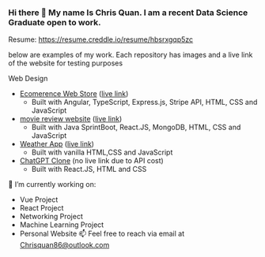 ### Hi there 👋 My name Is Chris Quan. I am a recent Data Science Graduate open to work.

Resume: https://resume.creddle.io/resume/hbsrxgqp5zc

below are examples of my work. Each repository has images and a live link of the website for testing purposes

Web Design
* [Ecomerence Web Store](https://github.com/Chris-Quan/Ecom-Web-Store) ([live link](https://cq-ecom-store.netlify.app))
  * Built with Angular, TypeScript, Express.js, Stripe API, HTML, CSS and JavaScript 
* [movie review website](https://github.com/Chris-Quan/movie-website) ([live link](https://cq-movie-website.netlify.app/))
  * Built with Java SprintBoot, React.JS, MongoDB, HTML, CSS and JavaScript 
* [Weather App](https://github.com/Chris-Quan/Weather-App) ([live link](https://cq-weather-app.netlify.app/))
  * Built with vanilla HTML,CSS and JavaScript
* [ChatGPT Clone](https://github.com/Chris-Quan/ChatGPT-Clone) (no live link due to API cost)
  * Built with React.JS, HTML and CSS
    
🔭 I’m currently working on:
* Vue Project
* React Project
* Networking Project
* Machine Learning Project
* Personal Website
📫 Feel free to reach via email at Chrisquan86@outlook.com
<!--
**Chris-Quan/Chris-Quan** is a ✨ _special_ ✨ repository because its `README.md` (this file) appears on your GitHub profile.

Here are some ideas to get you started:

- 🔭 I’m currently working on ...
- 🌱 I’m currently learning ...
- 👯 I’m looking to collaborate on ...
- 🤔 I’m looking for help with ...
- 💬 Ask me about ...
- 📫 How to reach me: ...
- 😄 Pronouns: ...
- ⚡ Fun fact: ...
-->
